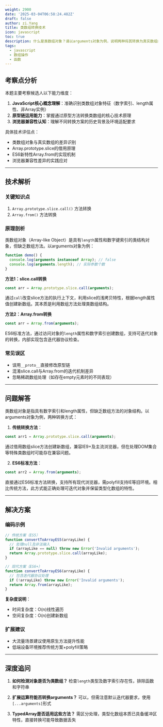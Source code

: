 ```yaml
---
weight: 2900
date: '2025-03-04T06:58:24.482Z'
draft: false
author: zi.Yang
title: 类数组转换技术
icon: javascript
toc: true
description: 什么是类数组对象？请以arguments对象为例，说明两种将其转换为真实数组的方法及其兼容性差异。
tags:
  - javascript
  - 数组操作
  - 函数
---
```


## 考察点分析

本题主要考察候选人以下能力维度：

1. **JavaScript核心概念理解**：准确识别类数组对象特征（数字索引、length属性、非Array实例）
2. **原型链运用能力**：掌握通过原型方法转换类数组的核心技术原理
3. **浏览器兼容性认知**：理解不同转换方案的历史背景及环境适配要求

具体技术评估点：

- 类数组对象与真实数组的差异识别
- Array.prototype.slice的借用原理
- ES6新特性Array.from的实现机制
- 浏览器兼容性差异的实践应对

---

## 技术解析

### 关键知识点

1. `Array.prototype.slice.call()` 方法转换
2. `Array.from()` 方法转换

### 原理剖析

类数组对象（Array-like Object）是具有`length`属性和数字键索引的类结构对象，但缺乏数组方法。以arguments对象为例：

```javascript
function demo() {
  console.log(arguments instanceof Array); // false
  console.log(arguments.length); // 实际参数个数
}
```

**方法1：slice.call转换**

```javascript
const arr = Array.prototype.slice.call(arguments);
```

通过`call`改变slice方法的执行上下文，利用slice的浅拷贝特性，根据length属性值创建新数组。其本质是利用数组方法处理类数组结构。

**方法2：Array.from转换**

```javascript
const arr = Array.from(arguments);
```

ES6标准方法，通过访问对象的`length`属性和数字索引创建数组，支持可迭代对象的转换，内部实现包含迭代器协议检查。

### 常见误区

- 误用`__proto__`直接修改原型链
- 混淆slice.call与Array.from的迭代机制差异
- 忽略稀疏数组处理（如存在empty元素时的不同表现）

---

## 问题解答

类数组对象是指具有数字索引和length属性，但缺乏数组方法的对象结构。以arguments对象为例，两种转换方式：

1. **传统转换方法**：

```javascript
const arr1 = Array.prototype.slice.call(arguments);
```

通过借用数组slice方法创建新数组，兼容IE9+及主流浏览器，但在处理DOM集合等特殊类数组时可能存在兼容问题。

2. **ES6标准方法**：

```javascript
const arr2 = Array.from(arguments);
```

直接通过ES6标准方法转换，支持所有现代浏览器，需polyfill支持IE等旧环境。相比传统方法，此方式能正确处理可迭代对象并保留类型化数组的特性。

---

## 解决方案

### 编码示例

```javascript
// 传统方案（ES5）
function convertToArrayES5(arrayLike) {
  // 处理null及非法输入
  if (arrayLike == null) throw new Error('Invalid arguments');
  return Array.prototype.slice.call(arrayLike);
}

// 现代方案（ES6+）
function convertToArrayES6(arrayLike) {
  // 包含迭代器协议处理
  if (!arrayLike) throw new Error('Invalid arguments');
  return Array.from(arrayLike);
}
```

**复杂度说明**：

- 时间复杂度：O(n)线性遍历
- 空间复杂度：O(n)创建新数组

### 扩展建议

- 大流量场景建议使用原生方法提升性能
- 低端设备环境推荐传统方案+polyfill策略

---

## 深度追问

1. **如何检测对象是否为类数组？**
   检查`length`类型及数字索引存在性，排除函数和字符串

2. **扩展运算符能否转换arguments？**
   可以，但需注意默认迭代器要求，使用`[...arguments]`形式

3. **TypedArray是否适用这些方法？**
   需区分处理，类型化数组本质已具备缓冲区特性，直接转换可能导致数据丢失
